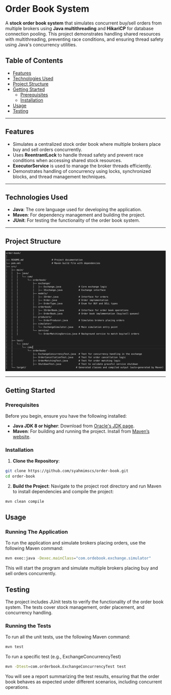 # Order Book System

A **stock order book system** that simulates concurrent buy/sell orders from multiple brokers using **Java multithreading** and **HikariCP** for database connection pooling. This project demonstrates handling shared resources with multithreading, preventing race conditions, and ensuring thread safety using Java's concurrency utilities.

## Table of Contents
- [Features](#features)
- [Technologies Used](#technologies-used)
- [Project Structure](#project-structure)
- [Getting Started](#getting-started)
  - [Prerequisites](#prerequisites)
  - [Installation](#installation)
- [Usage](#usage)
- [Testing](#testing)

---

## Features
- Simulates a centralized stock order book where multiple brokers place buy and sell orders concurrently.
- Uses **ReentrantLock** to handle thread safety and prevent race conditions when accessing shared stock resources.
- **ExecutorService** is used to manage the broker threads efficiently.
- Demonstrates handling of concurrency using locks, synchronized blocks, and thread management techniques.

---

## Technologies Used
- **Java**: The core language used for developing the application.
- **Maven**: For dependency management and building the project.
- **JUnit**: For testing the functionality of the order book system.

---

## Project Structure

![Project Structure](./assets/project-structure.png)

---

## Getting Started

### Prerequisites
Before you begin, ensure you have the following installed:
- **Java JDK 8 or higher**: Download from [Oracle's JDK page](https://www.oracle.com/java/technologies/javase-jdk11-downloads.html).
- **Maven**: For building and running the project. Install from [Maven’s website](https://maven.apache.org/install.html).

### Installation

1. **Clone the Repository**:

```bash
git clone https://github.com/syahmimscs/order-book.git
cd order-book
```

2. **Build the Project**:
Navigate to the project root directory and run Maven to install dependencies and compile the project:
```bash
mvn clean compile
```

## Usage
### Running The Application
To run the application and simulate brokers placing orders, use the following Maven command:
```bash
mvn exec:java -Dexec.mainClass="com.ordebook.exchange.simulator"
```

This will start the program and simulate multiple brokers placing buy and sell orders concurrently.

## Testing
The project includes JUnit tests to verify the functionality of the order book system. The tests cover stock management, order placement, and concurrency handling.

### Running the Tests

To run all the unit tests, use the following Maven command:

```bash
mvn test
```
To run a specific test (e.g., ExchangeConcurrencyTest)

```bash
mvn -Dtest=com.orderbook.ExchangeConcurrencyTest test
```

You will see a report summarizing the test results, ensuring that the order book behaves as expected under different scenarios, including concurrent operations.
